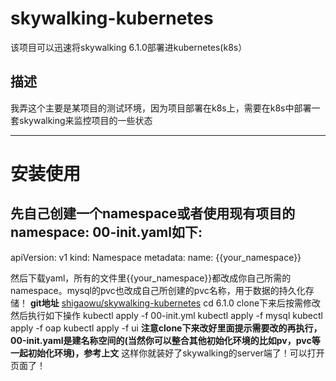 # skywalking-kubernetes
该项目可以迅速将skywalking 6.1.0部署进kubernetes(k8s）

## 描述
我弄这个主要是某项目的测试环境，因为项目部署在k8s上，需要在k8s中部署一套skywalking来监控项目的一些状态

-------------
# 安装使用
先自己创建一个namespace或者使用现有项目的namespace:
00-init.yaml如下:
---
apiVersion: v1
kind: Namespace
metadata:
  name: {{your_namespace}}

然后下载yaml，所有的文件里{{your_namespace}}都改成你自己所需的namespace。mysql的pvc也改成自己所创建的pvc名称，用于数据的持久化存储！
**git地址**
[shigaowu/skywalking-kubernetes](https://github.com/shigaowu/skywalking-kubernetes)
cd 6.1.0
clone下来后按需修改
然后执行如下操作
kubectl apply -f 00-init.yml
kubectl apply -f mysql
kubectl apply -f oap
kubectl apply -f ui
**注意clone下来改好里面提示需要改的再执行，00-init.yaml是建名称空间的(当然你可以整合其他初始化环境的比如pv，pvc等一起初始化环境)，参考上文**
这样你就装好了skywalking的server端了！可以打开页面了！
